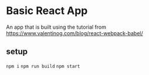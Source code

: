 # Basic React App

An app that is built using the tutorial from https://www.valentinog.com/blog/react-webpack-babel/

## setup
`npm i`
`npm run build`
`npm start`
